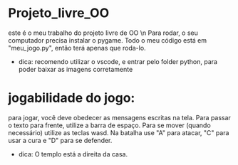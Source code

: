 # Projeto_livre_OO
este é o meu trabalho do projeto livre de OO \n
Para rodar, o seu computador precisa instalar o pygame.
Todo o meu código está em "meu_jogo.py", então terá apenas que roda-lo.

* dica:
  recomendo utilizar o vscode, e entrar pelo folder python, para poder baixar as imagens corretamente

# jogabilidade do jogo:
  para jogar, você deve obedecer as mensagens escritas na tela.
  Para passar o texto para frente, utilize a barra de espaço.
  Para se mover (quando necessário) utilize as teclas wasd.
  Na batalha use "A" para atacar, "C" para usar a cura e "D" para se defender.
  * dica:
    O templo está a direita da casa.

